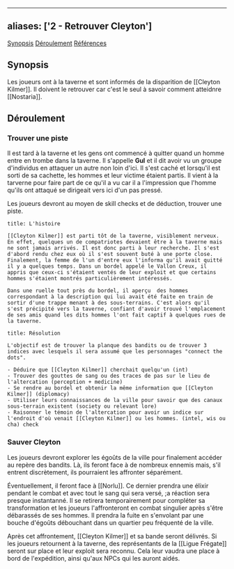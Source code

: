 
---
aliases: ['2 - Retrouver Cleyton']
---

<span class="nav">[Synopsis](#Synopsis) [Déroulement](#Déroulement) [Références](#Références)</span>

## Synopsis
Les joueurs ont à la taverne et sont informés de la disparition de [[Cleyton Kilmer]]. Il doivent le retrouver car c'est le seul à savoir comment atteidnre [[Nostaria]].

## Déroulement
### Trouver une piste
Il est tard à la taverne et les gens ont commencé à quitter quand un homme entre en trombe dans la taverne. Il s'appelle **Gul** et il dit avoir vu un groupe d'individus en attaquer un autre non loin d'ici. Il s'est caché et lorsqu'il est sorti de sa cachette, les hommes et leur victime étaient partis. Il vient à la tarverne pour faire part de ce qu'il a vu car il a l'impression que l'homme qu'ils ont attaqué se dirigeait vers ici d'un pas pressé. 

Les joueurs devront au moyen de skill checks et de déduction, trouver une piste.

```ad-info
title: L'histoire

[[Cleyton Kilmer]] est parti tôt de la taverne, visiblement nerveux. En effet, quelques un de compatriotes devaient être à la taverne mais ne sont jamais arrivés. Il est donc parti à leur recherche. Il s'est d'abord rendu chez eux où il s'est souvent buté à une porte close. Finalement, la femme de l'un d'entre eux l'informa qu'il avait quitté il y a quelques temps. Dans un bordel appelé le Vallon Creux, il appris que ceux-ci s'étaient ventés de leur exploit et que certains hommes s'étaient montrés particulièrement intéressés. 

Dans une ruelle tout près du bordel, il aperçu  des hommes correspondant à la description qui lui avait été faite en train de sortir d'une trappe menant à des sous-terrains. C'est alors qu'il s'est précipité vers la taverne, confiant d'avoir trouvé l'emplacement de ses amis quand les dits hommes l'ont fait captif à quelques rues de la taverne.

```

```ad-tip
title: Résolution

L'objectif est de trouver la planque des bandits ou de trouver 3 indices avec lesquels il sera assumé que les personnages "connect the dots".

- Déduire que [[Cleyton Kilmer]] cherchait quelqu'un (int)
- Trouver des gouttes de sang ou des traces de pas sur le lieu de l'altercation (perception + medicine)
- Se rendre au bordel et obtenir la même information que [[Cleyton Kilmer]] (diplomacy)
- Utiliser leurs connaissances de la ville pour savoir que des canaux sous-terrain existent (society ou relevant lore)
- Raisonner le témoin de l'altercation pour avoir un indice sur l'endroit d'où venait [[Cleyton Kilmer]] ou les hommes. (intel, wis ou cha) check

```

### Sauver Cleyton

Les joueurs devront explorer les égoûts de la ville pour finalement accéder au repère des bandits. Là, ils feront face à de nombreux ennemis mais, s'il entrent discrètement, ils pourraient les affronter séparément.

Éventuellement, il feront face à [[Norlu]]. Ce dernier prendra une élixir pendant le combat et avec tout le sang qui sera versé, ;a réaction sera presque instantanné. Il se retirera temporairement pour compléter sa transformation et les joueurs l'affronteront en combat singulier après s'être débarassés de ses hommes. Il prendra la fuite en s'envolant par une bouche d'égoûts débouchant dans un quartier peu fréquenté de la ville.

Après cet affrontement, [[Cleyton Kilmer]] et sa bande seront délivrés. Si les joueurs retournent à la taverne, des représentants de la [[Ligue Frégate]] seront sur place et leur exploit sera reconnu. Cela leur vaudra une place à bord de l'expédition, ainsi qu'aux NPCs qui les auront aidés.